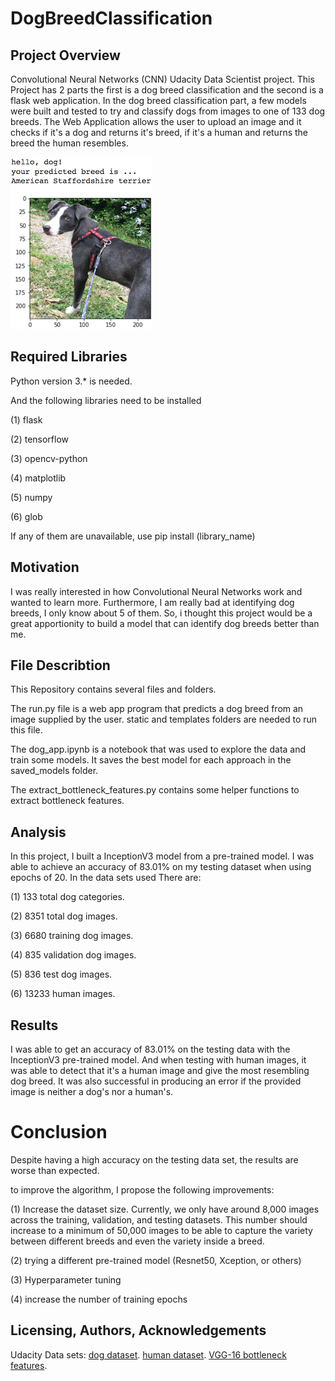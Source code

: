 [//]: # (Image References)

[image1]: ./images/sample_dog_output.png "Sample Output"
[image2]: ./images/vgg16_model.png "VGG-16 Model Keras Layers"
[image3]: ./images/vgg16_model_draw.png "VGG16 Model Figure"
# DogBreedClassification

## Project Overview

 Convolutional Neural Networks (CNN) Udacity Data Scientist project. This Project has 2 parts the first is a dog breed classification and the second is a flask web application.
 In the dog breed classification part, a few models were built and tested to try and classify dogs from images to one of 133 dog breeds.
 The Web Application allows the user to upload an image and it checks if it's a dog and returns it's breed, if it's a human and returns the breed the human resembles.

![Sample Output][image1]

## Required Libraries
Python version 3.* is needed.

And the following libraries need to be installed

(1) flask

(2) tensorflow

(3) opencv-python

(4) matplotlib

(5) numpy

(6) glob

If any of them are unavailable, use pip install (library_name)

## Motivation 
I was really interested in how Convolutional Neural Networks work and wanted to learn more. Furthermore, I am really bad at identifying dog breeds, I only know about 5 of them. So, i thought this project would be a great apportionity to
build a model that can identify dog breeds better than me.

## File Describtion
This Repository contains several files and folders.

The run.py file is a web app program that predicts a dog breed from an image supplied by the user. static and templates folders are needed to run this file.

The dog_app.ipynb is a notebook that was used to explore the data and train some models. It saves the best model for each approach in the saved_models folder.

The extract_bottleneck_features.py contains some helper functions to extract bottleneck features.

## Analysis 
In this project, I built a InceptionV3 model from a pre-trained model. I was able to achieve an accuracy of 83.01% on my testing dataset when using epochs of 20. In the data sets used There are:

(1) 133 total dog categories.

(2) 8351 total dog images.

(3) 6680 training dog images.

(4) 835 validation dog images.

(5) 836 test dog images.

(6) 13233 human images.

## Results
I was able to get an accuracy of 83.01% on the testing data with the InceptionV3 pre-trained model. And when testing with human images, it was able to detect that it's a human image and give the most resembling dog breed.
It was also successful in producing an error if the provided image is neither a dog's nor a human's.

# Conclusion
Despite having a high accuracy on the testing data set, the results are worse than expected.

to improve the algorithm, I propose the following improvements:

(1) Increase the dataset size. Currently, we only have around 8,000 images across the training, validation, and testing datasets. This number should increase to a minimum of 50,000 images to be able to capture the variety between different breeds and even the variety inside a breed.

(2) trying a different pre-trained model (Resnet50, Xception, or others)

(3) Hyperparameter tuning

(4) increase the number of training epochs

## Licensing, Authors, Acknowledgements
Udacity Data sets: [dog dataset](https://s3-us-west-1.amazonaws.com/udacity-aind/dog-project/dogImages.zip). 
[human dataset](https://s3-us-west-1.amazonaws.com/udacity-aind/dog-project/lfw.zip). 
[VGG-16 bottleneck features](https://s3-us-west-1.amazonaws.com/udacity-aind/dog-project/DogVGG16Data.npz).

